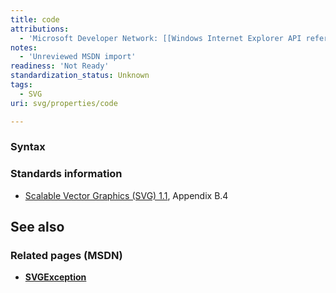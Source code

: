 ```yaml
---
title: code
attributions:
  - 'Microsoft Developer Network: [[Windows Internet Explorer API reference](http://msdn.microsoft.com/en-us/library/ie/hh828809%28v=vs.85%29.aspx) Article]'
notes:
  - 'Unreviewed MSDN import'
readiness: 'Not Ready'
standardization_status: Unknown
tags:
  - SVG
uri: svg/properties/code

---
```

### Syntax

### Standards information

-   [Scalable Vector Graphics (SVG) 1.1](http://go.microsoft.com/fwlink/p/?linkid=190918), Appendix B.4

## See also

### Related pages (MSDN)

-   [**SVGException**](/svg/objects/SVGException)
